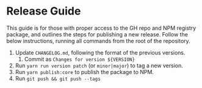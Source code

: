 # Release Guide

This guide is for those with proper access to the GH repo and NPM registry package, and outlines the steps for publishing a new release. Follow the below instructions, running all commands from the root of the repository.

1. Update `CHANGELOG.md`, following the format of the previous versions.
   1. Commit as `Changes for version ${VERSION}`
2. Run `yarn run version patch` (or `minor|major`) to tag a new version.
3. Run `yarn publish:core` to publish the package to NPM.
4. Run `git push && git push --tags`
